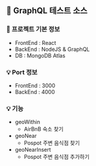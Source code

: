 ## 🚀 GraphQL 테스트 소스

### 📌 프로젝트 기본 정보
* FrontEnd : React
* BackEnd : NodeJS & GraphQL
* DB : MongoDB Atlas

### 💡 Port 정보
* FrontEnd : 3000
* BackEnd : 4000

### 💡 기능
* geoWithin
   - AirBnB 숙소 찾기
* geoNear
   - Pospot 주변 음식점 찾기
* geoNearInsert
   - Pospot 주변 음식점 추가하기
